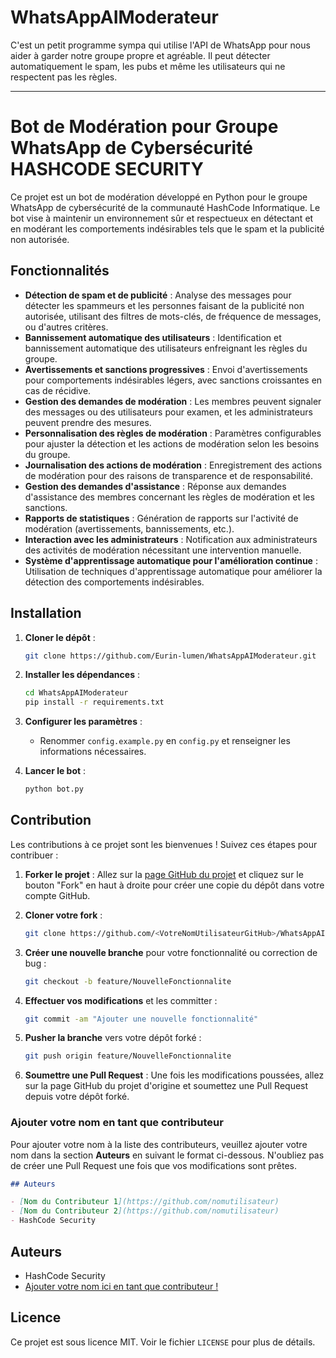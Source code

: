 # WhatsAppAIModerateur
C'est un petit programme sympa qui utilise l'API de WhatsApp pour nous aider à garder notre groupe propre et agréable. Il peut détecter automatiquement le spam, les pubs et même les utilisateurs qui ne respectent pas les règles.

---

# Bot de Modération pour Groupe WhatsApp de Cybersécurité HASHCODE SECURITY

Ce projet est un bot de modération développé en Python pour le groupe WhatsApp de cybersécurité de la communauté HashCode Informatique. Le bot vise à maintenir un environnement sûr et respectueux en détectant et en modérant les comportements indésirables tels que le spam et la publicité non autorisée.

## Fonctionnalités

- **Détection de spam et de publicité** : Analyse des messages pour détecter les spammeurs et les personnes faisant de la publicité non autorisée, utilisant des filtres de mots-clés, de fréquence de messages, ou d'autres critères.
- **Bannissement automatique des utilisateurs** : Identification et bannissement automatique des utilisateurs enfreignant les règles du groupe.
- **Avertissements et sanctions progressives** : Envoi d'avertissements pour comportements indésirables légers, avec sanctions croissantes en cas de récidive.
- **Gestion des demandes de modération** : Les membres peuvent signaler des messages ou des utilisateurs pour examen, et les administrateurs peuvent prendre des mesures.
- **Personnalisation des règles de modération** : Paramètres configurables pour ajuster la détection et les actions de modération selon les besoins du groupe.
- **Journalisation des actions de modération** : Enregistrement des actions de modération pour des raisons de transparence et de responsabilité.
- **Gestion des demandes d'assistance** : Réponse aux demandes d'assistance des membres concernant les règles de modération et les sanctions.
- **Rapports de statistiques** : Génération de rapports sur l'activité de modération (avertissements, bannissements, etc.).
- **Interaction avec les administrateurs** : Notification aux administrateurs des activités de modération nécessitant une intervention manuelle.
- **Système d'apprentissage automatique pour l'amélioration continue** : Utilisation de techniques d'apprentissage automatique pour améliorer la détection des comportements indésirables.

## Installation

1. **Cloner le dépôt** :
   ```bash
   git clone https://github.com/Eurin-lumen/WhatsAppAIModerateur.git
   ```

2. **Installer les dépendances** :
   ```bash
   cd WhatsAppAIModerateur
   pip install -r requirements.txt
   ```

3. **Configurer les paramètres** :
   - Renommer `config.example.py` en `config.py` et renseigner les informations nécessaires.

4. **Lancer le bot** :
   ```bash
   python bot.py
   ```

## Contribution

Les contributions à ce projet sont les bienvenues ! Suivez ces étapes pour contribuer :

1. **Forker le projet** : Allez sur la [page GitHub du projet](https://github.com/Eurin-lumen/WhatsAppAIModerateur) et cliquez sur le bouton "Fork" en haut à droite pour créer une copie du dépôt dans votre compte GitHub.
   
2. **Cloner votre fork** :
   ```bash
   git clone https://github.com/<VotreNomUtilisateurGitHub>/WhatsAppAIModerateur.git
   ```

3. **Créer une nouvelle branche** pour votre fonctionnalité ou correction de bug :
   ```bash
   git checkout -b feature/NouvelleFonctionnalite
   ```

4. **Effectuer vos modifications** et les committer :
   ```bash
   git commit -am "Ajouter une nouvelle fonctionnalité"
   ```

5. **Pusher la branche** vers votre dépôt forké :
   ```bash
   git push origin feature/NouvelleFonctionnalite
   ```

6. **Soumettre une Pull Request** : Une fois les modifications poussées, allez sur la page GitHub du projet d'origine et soumettez une Pull Request depuis votre dépôt forké.

### Ajouter votre nom en tant que contributeur

Pour ajouter votre nom à la liste des contributeurs, veuillez ajouter votre nom dans la section **Auteurs** en suivant le format ci-dessous. N'oubliez pas de créer une Pull Request une fois que vos modifications sont prêtes.

```markdown
## Auteurs

- [Nom du Contributeur 1](https://github.com/nomutilisateur)
- [Nom du Contributeur 2](https://github.com/nomutilisateur)
- HashCode Security
```

## Auteurs

- HashCode Security
- [Ajouter votre nom ici en tant que contributeur !](https://github.com)

## Licence

Ce projet est sous licence MIT. Voir le fichier `LICENSE` pour plus de détails.
